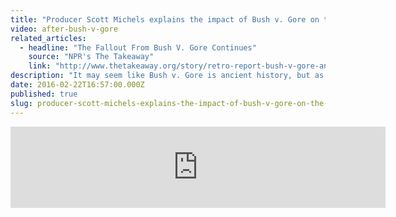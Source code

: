 ```yaml
---
title: "Producer Scott Michels explains the impact of Bush v. Gore on the 2016 election"
video: after-bush-v-gore
related_articles:
  - headline: "The Fallout From Bush V. Gore Continues"
    source: "NPR's The Takeaway"
    link: "http://www.thetakeaway.org/story/retro-report-bush-v-gore-and-battle-ballot-box/"
description: "It may seem like Bush v. Gore is ancient history, but as producer Scott Michels explains, its legacy will weigh heavily on the 2016 election."
date: 2016-02-22T16:57:00.000Z
published: true
slug: producer-scott-michels-explains-the-impact-of-bush-v-gore-on-the-2016-election
---
```


<iframe width="600" height="130" frameborder="0" scrolling="no" src="https://www.wnyc.org/widgets/ondemand_player/takeaway/#file=%2Faudio%2Fxspf%2F576855%2F"></iframe>

